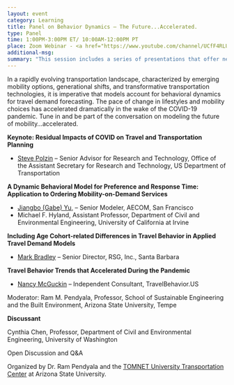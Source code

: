 ```yaml
---
layout: event
category: Learning
title: Panel on Behavior Dynamics – The Future...Accelerated.
type: Panel
time: 1:00PM-3:00PM ET/ 10:00AM-12:00PM PT
place: Zoom Webinar - <a href="https://www.youtube.com/channel/UCfF4RLUrg0vsZtoBUUFzkxA">YouTube Overflow Room</a>
additional-msg:
summary: "This session includes a series of presentations that offer new methods, data, tools, and insights to understand and model dynamics of behavior."
---
```


In a rapidly evolving transportation landscape, characterized by emerging mobility options, generational shifts, and transformative transportation technologies, it is imperative that models account for behavioral dynamics for travel demand forecasting. The pace of change in lifestyles and mobility choices has accelerated dramatically in the wake of the COVID-19 pandemic. Tune in and be part of the conversation on modeling the future of mobility…accelerated.

**Keynote: Residual Impacts of COVID on Travel and Transportation Planning**  
 - [Steve Polzin](https://www.linkedin.com/in/steven-polzin-06491b3/) – Senior Advisor for Research and Technology, Office of the Assistant Secretary for Research and Technology, US Department of Transportation
 
 
**A Dynamic Behavioral Model for Preference and Response Time: Application to Ordering Mobility-on-Demand Services**  
 - [Jiangbo (Gabe) Yu,](https://www.linkedin.com/in/gjbyu/) – Senior Modeler, AECOM, San Francisco  
 - Michael F. Hyland, Assistant Professor, Department of Civil and Environmental Engineering, University of California at Irvine

**Including Age Cohort-related Differences in Travel Behavior in Applied Travel Demand Models**
 - [Mark Bradley](https://rsginc.com/team/mark-bradley/) – Senior Director, RSG, Inc., Santa Barbara  

**Travel Behavior Trends that Accelerated During the Pandemic**
  - [Nancy McGuckin](http://travelbehavior.us) – Independent Consultant, TravelBehavior.US

Moderator: Ram M. Pendyala, Professor, School of Sustainable Engineering and the Built Environment, Arizona State University, Tempe

**Discussant**

Cynthia Chen, Professor, Department of Civil and Environmental Engineering, University of Washington

Open Discussion and Q&A


Organized by Dr. Ram Pendyala and the [TOMNET University Transportation Center](https://tomnet-utc.engineering.asu.edu/) at Arizona State University.
